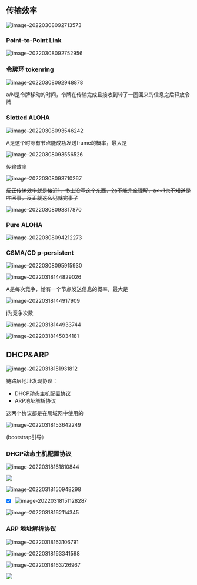 ## 传输效率

![image-20220308092713573](传输效率&ARP&DHCP.assets/image-20220308092713573.png)

### Point-to-Point Link 

![image-20220308092752956](传输效率&ARP&DHCP.assets/image-20220308092752956.png)

### 令牌环 tokenring

![image-20220308092948878](传输效率&ARP&DHCP.assets/image-20220308092948878.png)

a/N是令牌移动的时间，令牌在传输完成且接收到转了一圈回来的信息之后释放令牌

### Slotted ALOHA

![image-20220308093546242](传输效率&ARP&DHCP.assets/image-20220308093546242.png)

A是这个时隙有节点能成功发送frame的概率，最大是

![image-20220308093556526](传输效率&ARP&DHCP.assets/image-20220308093556526.png)

传输效率

![image-20220308093710267](传输效率&ARP&DHCP.assets/image-20220308093710267.png)

~~反正传输效率就是接近1，书上没写这个东西，2a不能完全理解，a<<1也不知道是咋回事，反正就这么记就完事了~~

![image-20220308093817870](传输效率&ARP&DHCP.assets/image-20220308093817870.png)

### Pure ALOHA

![image-20220308094212273](传输效率&ARP&DHCP.assets/image-20220308094212273.png)

### CSMA/CD p-persistent

![image-20220308095915930](传输效率&ARP&DHCP.assets/image-20220308095915930.png)

![image-20220318144829026](image-20220318144829026.png)

A是每次竞争，恰有一个节点发送信息的概率，最大是

![image-20220318144917909](image-20220318144917909.png)

j为竞争次数

![image-20220318144933744](image-20220318144933744.png)

![image-20220318145034181](image-20220318145034181.png)

## DHCP&ARP

![image-20220318151931812](3.4传输效率&ARP&DHCP.assets/image-20220318151931812.png)

链路层地址发现协议：

- DHCP动态主机配置协议
- ARP地址解析协议

这两个协议都是在局域网中使用的

![image-20220318153642249](3.4传输效率&ARP&DHCP.assets/image-20220318153642249.png)

(bootstrap引导）

### DHCP动态主机配置协议

![image-20220318161810844](3.4传输效率&ARP&DHCP.assets/image-20220318161810844.png)



![](3.4传输效率&ARP&DHCP.assets/image-20220318150939352.png)

![image-20220318150948298](3.4传输效率&ARP&DHCP.assets/image-20220318150948298.png)

- [x] ![image-20220318151128287](3.4传输效率&ARP&DHCP.assets/image-20220318151128287.png)

![image-20220318162114345](3.4传输效率&ARP&DHCP.assets/image-20220318162114345.png)

### ARP 地址解析协议

![image-20220318163106791](3.4传输效率&ARP&DHCP.assets/image-20220318163106791.png)

![image-20220318163341598](3.4传输效率&ARP&DHCP.assets/image-20220318163341598.png)

![image-20220318163726967](3.4传输效率&ARP&DHCP.assets/image-20220318163726967.png)

![](3.4传输效率&ARP&DHCP.assets/image-20220318163559056.png)



